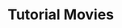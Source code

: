 # Tutorial Movies
<!-- 
## 1. 설치
</br>
설치(Win10 사용 환경), 실행, 사용자등록 및 권한설정을 설명하는 튜토리얼 입니다.
<video width="640" height="360" controls style="margin: 20px 0 20px 0">
  <source src="../../movie/1.mp4" type="video/mp4">
  Your browser does not support the video tag.
</video>

## 2. Modbus TCP
</br>
Modbus TCP 프로토콜을 사용하는 기기를 연결과 데이터 수집을 설명하는 튜토리얼 입니다.
<video width="640" height="360" controls style="margin: 20px 0 20px 0">
  <source src="../../movie/2.mp4" type="video/mp4">
  Your browser does not support the video tag.
</video>

## 3. Internal Database
</br>
EdgeHub의 데이터를 저장하기 위해 EdgeHub에서 정의한 schema를 사용하는 Internal Database(MariaDB) 사용 방법 튜토리얼 입니다.
<video width="640" height="360" controls style="margin: 20px 0 20px 0">
  <source src="../../movie/3.mp4" type="video/mp4">
  Your browser does not support the video tag.
</video>


## 4. MariaDB
</br>
사용자가 정의한 schema의  MariaDB 사용 방법 튜토리얼 입니다.
<video width="640" height="360" controls style="margin: 20px 0 20px 0">
  <source src="../../movie/4.mp4" type="video/mp4">
  Your browser does not support the video tag.
</video> -->